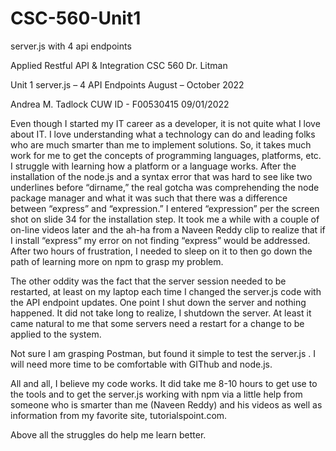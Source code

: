 # CSC-560-Unit1
server.js with 4 api endpoints


Applied Restful API & Integration
CSC 560
Dr. Litman

 Unit 1
server.js – 4 API Endpoints
August – October 2022

Andrea M. Tadlock
CUW ID - F00530415
09/01/2022

Even though I started my IT career as a developer, it is not quite what I love about IT. I love understanding what a technology can do and leading folks who are much smarter than me to implement solutions. So, it takes much work for me to get the concepts of programming languages, platforms, etc.  I struggle with learning how a platform or a language works. After the installation of the node.js and a syntax error that was hard to see like two underlines before “dirname,” the real gotcha was comprehending the node package manager and what it was such that there was a difference between “express” and “expression.” I entered “expression” per the screen shot on slide 34 for the installation step. It took me a while with a couple of on-line videos later and the ah-ha from a Naveen Reddy clip to realize that if I install “express” my error on not finding “express” would be addressed. After two hours of frustration, I needed to sleep on it to then go down the path of learning more on npm to grasp my problem.

The other oddity was the fact that the server session needed to be restarted, at least on my laptop each time I changed the server.js code with the API endpoint updates. One point I shut down the server and nothing happened. It did not take long to realize, I shutdown the server. At least it came natural to me that some servers need a restart for a change to be applied to the system. 

Not sure I am grasping Postman, but found it simple to test the server.js . I will need more time to be comfortable with GIThub and node.js. 

All and all, I believe my code works. It did take me 8-10 hours to get use to the tools and to get the server.js working with npm via a little help from someone who is smarter than me (Naveen Reddy) and his videos as well as information from my favorite site, tutorialspoint.com. 

Above all the struggles do help me learn better.

